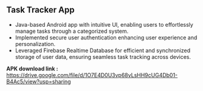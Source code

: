 ## Task Tracker App 
* Java-based Android app with intuitive UI, enabling users to effortlessly manage tasks through a
categorized system.
* Implemented secure user authentication enhancing user experience and personalization.
* Leveraged Firebase Realtime Database for efficient and synchronized storage of user data, ensuring seamless task
tracking across devices.

**APK download link :**
https://drive.google.com/file/d/1O7E4D0U3vp68vLsHH9cUG4Db01-B4Ac5/view?usp=sharing
